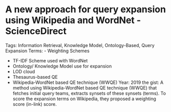 # A new approach for query expansion using Wikipedia and WordNet - ScienceDirect

Tags: Information Retrieval, Knowledge Model, Ontology-Based, Query Expansion
Terms: - Weighting Schemes
- TF-IDF Scheme used with WordNet
- Ontology/ Knowledge Model use for expansion
- LOD cloud
- Thesaurus-based QE
- Wikipedia-WordNet based QE technique (WWQE)
Year: 2019
the gist: A method using Wikipedia-WordNet based QE technique (WWQE) that fetches initial query teams, extracts synsets of these synsets (terms). To score the expansion terms on Wikipedia, they proposed a weighting score (in-link) score.